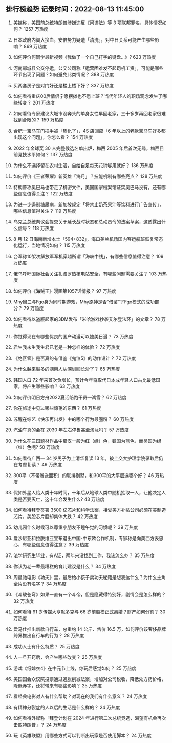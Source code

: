 
## 排行榜趋势 记录时间：2022-08-13 11:45:00
  
  1. 美媒称，美国前总统特朗普涉嫌违反《间谍法》等 3 项联邦罪名，具体情况如何？ 1257 万热度
    
  2. 日本政府内阁大换血，安倍势力疑遭「清洗」，对中日关系可能产生哪些影响？ 869 万热度
    
  3. 如何评价何同学最新视频《我做了一个自己打字的键盘…》? 623 万热度
    
  4. 河南郸城县公交停运，公交公司称「运营困难发不起司机工资」，可能是哪些环节出现了问题？如何避免此类情况？ 388 万热度
    
  5. 买两套房子是对门好还是楼上楼下好？ 337 万热度
    
  6. 如何看待重庆00后情侣宁愿摆摊也不愿上班？当代年轻人的职场观念发生了哪些转变？ 201 万热度
    
  7. 如何看待专家建议大城市没奔头的单身女性早回老家，三十多岁再回老家很难找到合眼的？ 159 万热度
    
  8. 合肥一宝马车门把手被「热化了」，4S 店回应「6 年以上的老款宝马车好多都出现这个问题」，你怎么看？ 154 万热度
    
  9. 2022 年金球奖 30 人完整候选名单出炉，梅西 2005 年后首次无缘，梅西目前竞技水平如何？ 137 万热度
    
  10. 为什么不选择留在农村生活，自给自足每天花销够用就好？ 136 万热度
    
  11. 如何评价《王者荣耀》新英雄「海月」？技能机制有哪些亮点？ 128 万热度
    
  12. 特朗普称奥巴马也带走了机密文件，美国国家档案馆证实奥巴马没有，还有哪些信息值得关注？ 122 万热度
    
  13. 为进一步遏制糖尿病，新加坡规定「将禁止奶茶果汁等饮料进行广告宣传」，哪些信息值得关注？ 119 万热度
    
  14. 乌克兰总统向议会提交关于延长战时状态和总动员令的法案草案，这透露出什么信号？ 118 万热度
    
  15. 8 月 12 日海南新增本土「594+832」，海口美兰机场国内客运航班恢复常态化运行，当地情况如何？ 115 万热度
    
  16. 台军称10架次解放军军机穿越所谓「海峡中线」，有哪些信息值得注意？ 109 万热度
    
  17. 俄乌呼吁国际社会关注扎波罗热核电站安全，有哪些问题需要关注？ 103 万热度
    
  18. 如何评价《海贼王》漫画第1057话情报？ 97 万热度
    
  19. Mhy崩三与Fgo身为同时期游戏，Mhy原神是否“借鉴“了Fgo模式的成功部分？ 79 万热度
    
  20. 如何看待以盗版起家的3DM发布「米哈游戏抄袭艾尔登法环」的文章？ 78 万热度
    
  21. 你觉得现在有哪些优良的国产动漫可以媲美日漫？ 73 万热度
    
  22. 君生我未生我生君已老是一种怎样的体验？ 72 万热度
    
  23. 《绝区零》是否真的有借鉴《鬼泣5》的动作设计？ 72 万热度
    
  24. 为什么越来越多的湖南人从深圳回长沙了？ 65 万热度
    
  25. 韩国人口 72 年来首次负增长，预计今年将取代日本成年轻人口占比最低国家，将产生哪些影响？ 63 万热度
    
  26. 如何评价明日方舟2022夏活陪跑干员—鸿雪？ 62 万热度
    
  27. 你在旅途中见过哪些惊艳的东西？ 61 万热度
    
  28. 苏醒在综艺《快乐再出发》中的哪个行为最圈粉？ 60 万热度
    
  29. 汽油车真的会在 2030 年左右停售甚至淘汰吗？ 57 万热度
    
  30. 为什么在三国题材作品中蜀汉一般为红（绿）色，魏国为蓝色，而吴国为绿（红）色呢? 50 万热度
    
  31. 如何看待广西一 34 岁男子为上清华复读 13 年，被上交大护理学院录取后仍在考虑复读？ 49 万热度
    
  32. 300平（不带赠送面积）的联排别墅，和300平的大平层选哪个好？ 46 万热度
    
  33. 假如外星人给人类十年时间，十年后从地球人类中随机抽取一人，让他决定人类是否要灭亡，这十年会发生什么? 43 万热度
    
  34. 如何看待拜登签署 3500 亿芯片和科学法案，接受美方补贴公司必须在美制造芯片，美股芯片股却集体大跌？ 42 万热度
    
  35. 幼儿园什么时候可以尊重小朋友不睡午觉的习惯呢？ 39 万热度
    
  36. 爱沙尼亚和拉脱维亚宣布退出中国-中东欧合作机制，专家称是向美西方表忠心，有哪些信息值得注意？ 39 万热度
    
  37. 法学研究生毕业，有A证，两年来没找到工作，我该怎么办？ 35 万热度
    
  38. 你认为老一辈最糟糕的育儿建议是什么？ 34 万热度
    
  39. 周星驰电影《功夫》里，最后给小孩子卖功夫秘籍是想表达什么？为什么主角全片没有名字？ 34 万热度
    
  40. 《斗破苍穹》如果一直有一个斗帝，但是隐藏得特别好，剧情会是怎么样的？ 32 万热度
    
  41. 如何看待 91 岁传媒大亨默多克与 66 岁前超模正式离婚？财产如何分割？ 30 万热度
    
  42. 爱马仕推出新款自行车，总重约 14 公斤、售价 16.5 万，如何评价该奢侈品牌跨界推出自行车的行为？ 28 万热度
    
  43. 成功人士有什么特质？ 25 万热度
    
  44. 人一旦开窍后，会产生哪些改变？ 25 万热度
    
  45. 游戏《纸嫁衣4》在中元节上线，你玩后感觉如何？ 25 万热度
    
  46. 美国国会众议院投票通过通胀削减法案，增加对公司税收，降低处方药价格，降低赤字，还将带来有哪些影响？ 25 万热度
    
  47. 看经典电影对人有什么帮助？对现在的我们有什么意义？ 24 万热度
    
  48. 有精神分裂症的人以后的生活是什么样的？ 24 万热度
    
  49. 如何看待外媒称「拜登计划在 2024 年进行第二次总统竞选，渴望有机会再次击败特朗普」？ 24 万热度
    
  50. 玩《英雄联盟》用哪些方式可以判断出玩家是否使用脚本？ 24 万热度
    